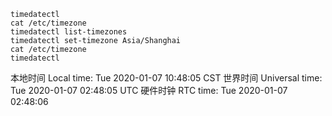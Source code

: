 ```
timedatectl
cat /etc/timezone 
timedatectl list-timezones
timedatectl set-timezone Asia/Shanghai
cat /etc/timezone 
timedatectl
```
本地时间                      Local time: Tue 2020-01-07 10:48:05 CST
世界时间                  Universal time: Tue 2020-01-07 02:48:05 UTC
 硬件时钟                       RTC time: Tue 2020-01-07 02:48:06